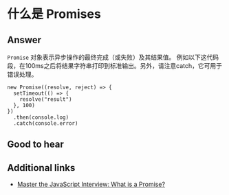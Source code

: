 # 什么是 Promises

## Answer

`Promise` 对象表示异步操作的最终完成（或失败）及其结果值。
例如以下这代码段，在100ms之后将结果字符串打印到标准输出。另外，请注意catch，它可用于错误处理。

```es6
new Promise((resolve, reject) => {
  setTimeout(() => {
    resolve("result")
  }, 100)
})
  .then(console.log)
  .catch(console.error)
```

## Good to hear

## Additional links

* [Master the JavaScript Interview: What is a Promise?](https://medium.com/javascript-scene/master-the-javascript-interview-what-is-a-promise-27fc71e772618)

<!-- tags: (javascript) -->

<!-- expertise: (1) -->

